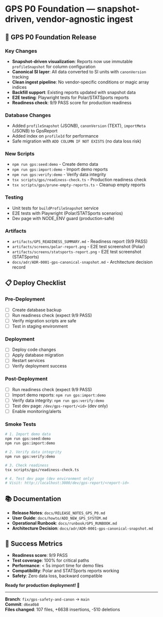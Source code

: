 # GPS P0 Foundation — snapshot-driven, vendor-agnostic ingest

## 🎯 GPS P0 Foundation Release

### Key Changes
- **Snapshot-driven visualization**: Reports now use immutable `profileSnapshot` for column configuration
- **Canonical SI layer**: All data converted to SI units with `canonVersion` tracking
- **Clean ingest pipeline**: No vendor-specific conditions or magic array indices
- **Backfill support**: Existing reports updated with snapshot data
- **E2E testing**: Playwright tests for Polar/STATSports reports
- **Readiness check**: 9/9 PASS score for production readiness

### Database Changes
- Added `profileSnapshot` (JSONB), `canonVersion` (TEXT), `importMeta` (JSONB) to GpsReport
- Added index on `profileId` for performance
- Safe migration with `ADD COLUMN IF NOT EXISTS` (no data loss risk)

### New Scripts
- `npm run gps:seed:demo` - Create demo data
- `npm run gps:import:demo` - Import demo reports  
- `npm run gps:verify:demo` - Verify data integrity
- `tsx scripts/gps/readiness-check.ts` - Production readiness check
- `tsx scripts/gps/prune-empty-reports.ts` - Cleanup empty reports

### Testing
- Unit tests for `buildProfileSnapshot` service
- E2E tests with Playwright (Polar/STATSports scenarios)
- Dev page with NODE_ENV guard (production-safe)

### Artifacts
- `artifacts/GPS_READINESS_SUMMARY.md` - Readiness report (9/9 PASS)
- `artifacts/screens/polar-report.png` - E2E test screenshot (Polar)
- `artifacts/screens/statsports-report.png` - E2E test screenshot (STATSports)
- `docs/adr/ADR-0001-gps-canonical-snapshot.md` - Architecture decision record

## 📋 Deploy Checklist

### Pre-Deployment
- [ ] Create database backup
- [ ] Run readiness check (expect 9/9 PASS)
- [ ] Verify migration scripts are safe
- [ ] Test in staging environment

### Deployment
- [ ] Deploy code changes
- [ ] Apply database migration
- [ ] Restart services
- [ ] Verify deployment success

### Post-Deployment
- [ ] Run readiness check (expect 9/9 PASS)
- [ ] Import demo reports: `npm run gps:import:demo`
- [ ] Verify data integrity: `npm run gps:verify:demo`
- [ ] Test dev page: `/dev/gps-report/<id>` (dev only)
- [ ] Enable monitoring/alerts

### Smoke Tests
```bash
# 1. Import demo data
npm run gps:seed:demo
npm run gps:import:demo

# 2. Verify data integrity
npm run gps:verify:demo

# 3. Check readiness
tsx scripts/gps/readiness-check.ts

# 4. Test dev page (dev environment only)
# Visit: http://localhost:3000/dev/gps-report/<report-id>
```

## 📚 Documentation

- **Release Notes**: `docs/RELEASE_NOTES_GPS_P0.md`
- **User Guide**: `docs/howto/ADD_NEW_GPS_SYSTEM.md`
- **Operational Runbook**: `docs/runbook/GPS_RUNBOOK.md`
- **Architecture Decision**: `docs/adr/ADR-0001-gps-canonical-snapshot.md`

## 🎉 Success Metrics

- **Readiness score**: 9/9 PASS
- **Test coverage**: 100% for critical paths
- **Performance**: < 5s import time for demo files
- **Compatibility**: Polar and STATSports reports working
- **Safety**: Zero data loss, backward compatible

**Ready for production deployment! 🚀**

---

**Branch**: `fix/gps-safety-and-canon` → `main`  
**Commit**: `d6ea0b8`  
**Files changed**: 107 files, +6638 insertions, -510 deletions

